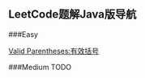 ## LeetCode题解Java版导航

###Easy

[Valid Parentheses:有效括号][1]

###Medium
  TODO


[1]: https://www.zybuluo.com/zt110e5/note/1182507
